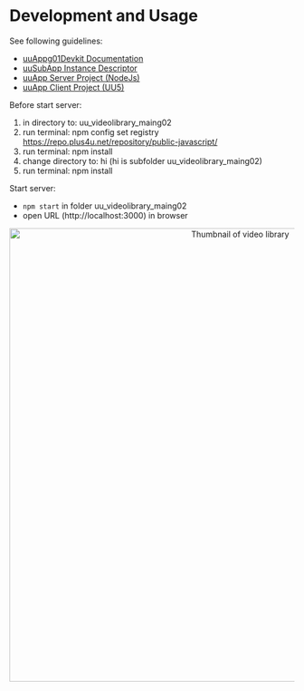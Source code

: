 
# Development and Usage

See following guidelines:

- [uuAppg01Devkit Documentation](https://uuapp.plus4u.net/uu-bookkit-maing01/e884539c8511447a977c7ff070e7f2cf/book)
- [uuSubApp Instance Descriptor](https://uuapp.plus4u.net/uu-bookkit-maing01/289fcd2e11d34f3e9b2184bedb236ded/book/page?code=uuSubAppInstanceDescriptor)
- [uuApp Server Project (NodeJs)](https://uuapp.plus4u.net/uu-bookkit-maing01/2590bf997d264d959b9d6a88ee1d0ff5/book/page?code=getStarted)
- [uuApp Client Project (UU5)](https://uuapp.plus4u.net/uu-bookkit-maing01/ed11ec379073476db0aa295ad6c00178/book/page?code=getStartedHooks)

Before start server:

1. in directory to: uu_videolibrary_maing02
2. run terminal: npm config set registry https://repo.plus4u.net/repository/public-javascript/
3. run terminal: npm install
4. change directory to: hi (hi is subfolder uu_videolibrary_maing02)
5. run terminal: npm install

Start server:

- `npm start` in folder uu_videolibrary_maing02
- open URL (http://localhost:3000) in browser

<center>
<img width="800" alt="Thumbnail of video library" src="https://user-images.githubusercontent.com/80640110/123789342-5af04580-d8dd-11eb-949e-ab40007598a9.png">
</center>
